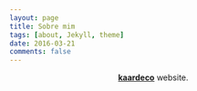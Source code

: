 ```yaml
---
layout: page
title: Sobre mim
tags: [about, Jekyll, theme]
date: 2016-03-21
comments: false
---
```


<center><a href="http://kaardeco.github.io/Moon"><b>kaardeco</b></a> website.</center>

